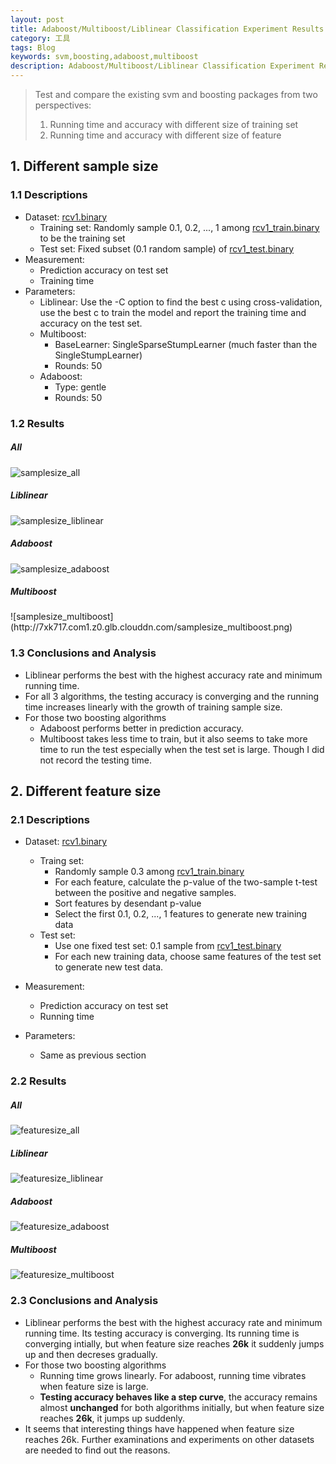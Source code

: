 ```yaml
---
layout: post
title: Adaboost/Multiboost/Liblinear Classification Experiment Results
category: 工具
tags: Blog
keywords: svm,boosting,adaboost,multiboost
description: Adaboost/Multiboost/Liblinear Classification Experiment Results
---
```


> Test and compare the existing svm and boosting packages from two perspectives:
> 1. Running time and accuracy with different size of training set
> 2. Running time and accuracy with different size of feature

## 1. Different sample size

### 1.1 Descriptions
* Dataset: [rcv1.binary](http://www.csie.ntu.edu.tw/~cjlin/libsvmtools/datasets/binary.html#rcv1.binary)
    - Training set: Randomly sample 0.1, 0.2, ..., 1 among [rcv1_train.binary](http://www.csie.ntu.edu.tw/~cjlin/libsvmtools/datasets/binary/rcv1_train.binary.bz2) to be the training set
    - Test set: Fixed subset (0.1 random sample) of [rcv1_test.binary](http://www.csie.ntu.edu.tw/~cjlin/libsvmtools/datasets/binary/rcv1_test.binary.bz2)
* Measurement:
    * Prediction accuracy on test set
    * Training time 
* Parameters:
    * Liblinear: Use the -C option to find the best c using cross-validation, use the best c to train the model and report the training time and accuracy on the test set.
    * Multiboost:
        - BaseLearner: SingleSparseStumpLearner (much faster than the SingleStumpLearner)
        - Rounds: 50
    * Adaboost:
        - Type: gentle
        - Rounds: 50


### 1.2 Results

<h5>All</h5> 

![samplesize_all](http://7xk717.com1.z0.glb.clouddn.com/samplesize_lib_ada_mul.png)

<h5>Liblinear</h5>

![samplesize_liblinear](http://7xk717.com1.z0.glb.clouddn.com/samplesize_liblinear.png)

<h5>Adaboost</h5> 

![samplesize_adaboost](http://7xk717.com1.z0.glb.clouddn.com/samplesize_adaboost.png)

<h5>Multiboost</h5> 
![samplesize_multiboost](http://7xk717.com1.z0.glb.clouddn.com/samplesize_multiboost.png)

### 1.3 Conclusions and Analysis
* Liblinear performs the best with the highest accuracy rate and minimum running time.
* For all 3 algorithms, the testing accuracy is converging and the running time increases linearly with the growth of training sample size.
* For those two boosting algorithms
    * Adaboost performs better in prediction accuracy.
    * Multiboost takes less time to train, but it also seems to take more time to run the test especially when the test set is large. Though I did not record the testing time.

## 2. Different feature size

### 2.1 Descriptions
* Dataset: [rcv1.binary](http://www.csie.ntu.edu.tw/~cjlin/libsvmtools/datasets/binary.html#rcv1.binary)
    - Traing set:
        * Randomly sample 0.3 among [rcv1_train.binary](http://www.csie.ntu.edu.tw/~cjlin/libsvmtools/datasets/binary/rcv1_train.binary.bz2)
        * For each feature, calculate the p-value of the two-sample t-test between the positive and negative samples.
        * Sort features by desendant p-value
        * Select the first 0.1, 0.2, ..., 1 features to generate new training data
    - Test set:
        * Use one fixed test set: 0.1 sample from [rcv1_test.binary](http://www.csie.ntu.edu.tw/~cjlin/libsvmtools/datasets/binary/rcv1_test.binary.bz2)
        * For each new training data, choose same features of the test set to generate new test data.
        
* Measurement:
    * Prediction accuracy on test set
    * Running time
* Parameters:
    * Same as previous section

### 2.2 Results

<h5>All</h5> 

![featuresize_all](http://7xk717.com1.z0.glb.clouddn.com/featuresize_lib_ada_mul.png)

<h5>Liblinear</h5> 

![featuresize_liblinear](http://7xk717.com1.z0.glb.clouddn.com/featuresize_liblinear.png)

<h5>Adaboost</h5> 

![featuresize_adaboost](http://7xk717.com1.z0.glb.clouddn.com/featuresize_adaboost.png)

<h5>Multiboost</h5>

![featuresize_multiboost](http://7xk717.com1.z0.glb.clouddn.com/featuresize_multiboost.png)

### 2.3 Conclusions and Analysis
* Liblinear performs the best with the highest accuracy rate and minimum running time. Its testing accuracy is converging. Its running time is converging intially, but when feature size reaches **26k** it suddenly jumps up and then decreses gradually.
* For those two boosting algorithms
    * Running time grows linearly. For adaboost, running time vibrates when feature size is large.
    * **Testing accuracy behaves like a step curve**, the accuracy remains almost **unchanged** for both algorithms initially, but when feature size reaches **26k**, it jumps up suddenly.
* It seems that interesting things have happened when feature size reaches 26k. Further examinations and experiments on other datasets are needed to find out the reasons. 